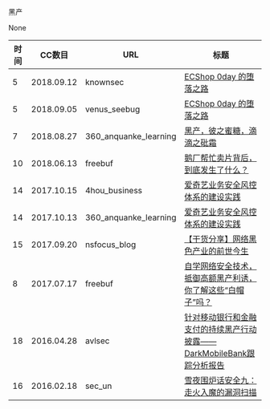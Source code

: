 黑产

None

| 时间 | CC数目 | URL | 标题 |
| ---- | ----- | --- | --- |
| 5 | 2018.09.12 | knownsec | [ECShop 0day 的堕落之路](http://blog.knownsec.com/2018/09/ecshop-0day-%e7%9a%84%e5%a0%95%e8%90%bd%e4%b9%8b%e8%b7%af/) |
| 5 | 2018.09.05 | venus_seebug | [ECShop 0day 的堕落之路](https://paper.seebug.org/695/) |
| 7 | 2018.08.27 | 360_anquanke_learning | [黑产，彼之蜜糖，滴滴之砒霜](https://www.anquanke.com/post/id/157948/) |
| 10 | 2018.06.13 | freebuf | [鹅厂帮忙卖片背后，到底发生了什么？](http://www.freebuf.com/articles/network/174614.html) |
| 14 | 2017.10.15 | 4hou_business | [爱奇艺业务安全风控体系的建设实践](http://www.4hou.com/business/7974.html) |
| 14 | 2017.10.13 | 360_anquanke_learning | [爱奇艺业务安全风控体系的建设实践](https://www.anquanke.com/post/id/87005/) |
| 15 | 2017.09.20 | nsfocus_blog | [【干货分享】网络黑色产业的前世今生](http://blog.nsfocus.net/underground-industry/) |
| 8 | 2017.07.17 | freebuf | [自学网络安全技术，抵御高额黑产利诱，你了解这些“白帽子”吗？](http://www.freebuf.com/news/140414.html) |
| 18 | 2016.04.28 | avlsec | [针对移动银行和金融支付的持续黑产行动披露——DarkMobileBank跟踪分析报告](http://blog.avlsec.com/2016/04/3006/darkmobilebank/) |
| 16 | 2016.02.18 | sec_un | [雪夜围炉话安全九：走火入魔的漏洞扫描](https://www.sec-un.org/snowy-night-round-the-fire-safety-fire-vulnerability-scanning/) |
